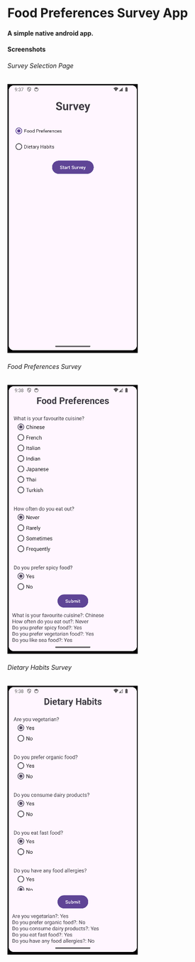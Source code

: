 # Food Preferences Survey App
#### A simple native android app.

#### Screenshots
###### Survey Selection Page
![Survey selection](screenshots/image1.png)

###### Food Preferences Survey
![Food Preferences](screenshots/image2.png)

###### Dietary Habits Survey
![Dietary Habits](screenshots/image3.png)